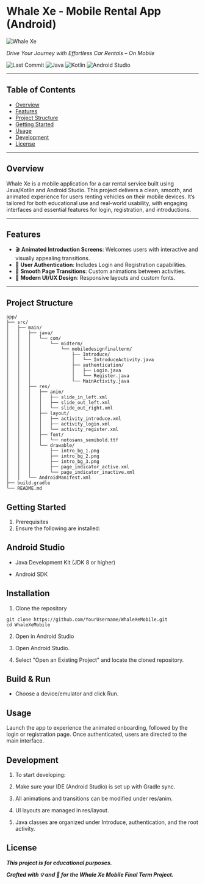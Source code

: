# Whale Xe - Mobile Rental App (Android)

![Whale Xe](logo.png)

*Drive Your Journey with Effortless Car Rentals – On Mobile*

![Last Commit](https://img.shields.io/github/last-commit/YourUsername/WhaleXeMobile?style=flat-square)
![Java](https://img.shields.io/badge/Java-Android-blue?style=flat-square)
![Kotlin](https://img.shields.io/badge/Kotlin-Ready-orange?style=flat-square)
![Android Studio](https://img.shields.io/badge/Android%20Studio-Built-green?style=flat-square)

---

## Table of Contents

- [Overview](#overview)
- [Features](#features)
- [Project Structure](#project-structure)
- [Getting Started](#getting-started)
- [Usage](#usage)
- [Development](#development)
- [License](#license)

---

## Overview

Whale Xe is a mobile application for a car rental service built using Java/Kotlin and Android Studio. This project delivers a clean, smooth, and animated experience for users renting vehicles on their mobile devices. It’s tailored for both educational use and real-world usability, with engaging interfaces and essential features for login, registration, and introductions.

---

## Features

- 🎬 **Animated Introduction Screens**: Welcomes users with interactive and visually appealing transitions.
- 🔐 **User Authentication**: Includes Login and Registration capabilities.
- 💫 **Smooth Page Transitions**: Custom animations between activities.
- 🧭 **Modern UI/UX Design**: Responsive layouts and custom fonts.

---

## Project Structure

```text
app/
├── src/
│   ├── main/
│   │   ├── java/
│   │   │   └── com/
│   │   │       └── midterm/
│   │   │           └── mobiledesignfinalterm/
│   │   │               ├── Introduce/
│   │   │               │   └── IntroduceActivity.java
│   │   │               ├── authentication/
│   │   │               │   ├── Login.java
│   │   │               │   └── Register.java
│   │   │               └── MainActivity.java
│   │   ├── res/
│   │   │   ├── anim/
│   │   │   │   ├── slide_in_left.xml
│   │   │   │   ├── slide_out_left.xml
│   │   │   │   └── slide_out_right.xml
│   │   │   ├── layout/
│   │   │   │   ├── activity_introduce.xml
│   │   │   │   ├── activity_login.xml
│   │   │   │   └── activity_register.xml
│   │   │   ├── font/
│   │   │   │   └── notosans_semibold.ttf
│   │   │   └── drawable/
│   │   │       ├── intro_bg_1.png
│   │   │       ├── intro_bg_2.png
│   │   │       ├── intro_bg_3.png
│   │   │       ├── page_indicator_active.xml
│   │   │       └── page_indicator_inactive.xml
│   │   └── AndroidManifest.xml
├── build.gradle
└── README.md
```
## Getting Started

1. Prerequisites
2. Ensure the following are installed:

## Android Studio

- Java Development Kit (JDK 8 or higher)

- Android SDK

## Installation

1. Clone the repository
```
git clone https://github.com/YourUsername/WhaleXeMobile.git
cd WhaleXeMobile
```
2. Open in Android Studio

3. Open Android Studio.

4. Select "Open an Existing Project" and locate the cloned repository.

## Build & Run

- Choose a device/emulator and click Run.

## Usage

Launch the app to experience the animated onboarding, followed by the login or registration page. Once authenticated, users are directed to the main interface.

## Development

1. To start developing:

2. Make sure your IDE (Android Studio) is set up with Gradle sync.

3. All animations and transitions can be modified under res/anim.

4. UI layouts are managed in res/layout.

5. Java classes are organized under Introduce, authentication, and the root activity.

## License

___This project is for educational purposes.___

***Crafted with 💡 and 🎨 for the Whale Xe Mobile Final Term Project.***
